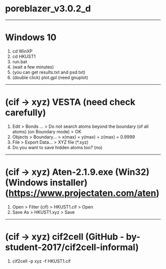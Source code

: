 # poreblazer_v3.0.2_d


-----
# Windows 10


1. cd WinXP
2. cd HKUST1
3. run.bat
4. (wait a few minutes)
5. (you can get results.txt and psd.txt)
6. (double click) plot.gpl (need gnuplot)


-----
# (cif -> xyz) VESTA (need check carefully) 


1. Edit > Bonds ... > Do not search atoms beyond the boundary (of all atoms) (on Boundary mode)  > OK
2. Objects > Boundary... > x(max) = y(max) = z(max) = 0.9999
3. File > Export Data... > XYZ file (*.xyz)
4. Do you want to save hidden atoms too? (no)


-----
# (cif -> xyz) Aten-2.1.9.exe (Win32) (Windows installer) (https://www.projectaten.com/aten)


1. Open > Filter (cif) > HKUST1.cif > Open
2. Save As > HKUST1.xyz > Save


-----
# (cif -> xyz) cif2cell (GitHub - by-student-2017/cif2cell-informal)


1. cif2cell -p xyz -f HKUST1.cif